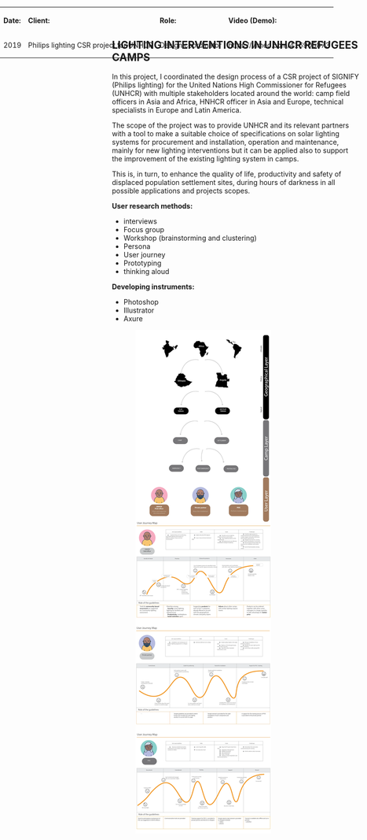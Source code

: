
## LIGHTING INTERVENTIONS IN UNHCR REFUGEES CAMPS

In this project, I coordinated the design process of a CSR project of SIGNIFY (Philips lighting) for the United Nations High Commissioner for Refugees (UNHCR) with multiple stakeholders located around the world: camp field officers in Asia and Africa, HNHCR officer in Asia and Europe, technical specialists in Europe and Latin America.

The scope of the project was to provide UNHCR and its relevant partners with a tool to make a suitable choice of specifications on solar lighting systems for procurement and installation, operation and maintenance, mainly for new lighting interventions but it can be applied also to support the improvement of the existing lighting system in camps.

This is, in turn, to enhance the quality of life, productivity and safety of displaced population settlement sites, during hours of darkness in all possible applications and projects scopes.


**User research methods:**
<ul>
<li>interviews
<li>Focus group
<li>Workshop (brainstorming and clustering)
<li>Persona
<li>User journey
<li>Prototyping
<li>thinking aloud

</ul>

**Developing instruments:**
<ul>
<li>Photoshop
<li>Illustrator
<li>Axure
<ul>
  
  <table style="position: absolute; top: 0; bottom: 0; left: 0; right: 0;">
  <tr>
    <th><p align="left">Date:       </th></p>
    <th><p align="left">Client:       </th></p>
    <th><p align="left">Role:       </th></p>
    <th><p align="left">Video (Demo):       </th></p>
      <tr>
    <td><p align="right"> 2019              </th></p></td>
    <td><p align="right"> Philips lighting CSR project for UNHCR              </th></p></td>
    <td><p align="right"> Design coordinator              </th></td>
    <td><p align="right"> https://vimeo.com/416905873             </th></td>
  </tr>
  </tr>
</table>

<img src="https://github.com/gobrac/Portfolio/blob/master/images/3vkAm3AUGNDe0r1763RD3Q.webp?raw=true"/>
